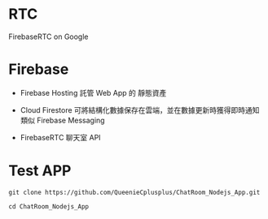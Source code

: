 # RTC
FirebaseRTC on Google

# Firebase 

   * Firebase Hosting 託管 Web App 的 靜態資產
   
   * Cloud Firestore 可將結構化數據保存在雲端，並在數據更新時獲得即時通知 類似 Firebase Messaging
   
   * FirebaseRTC 聊天室 API

# Test APP

    git clone https://github.com/QueenieCplusplus/ChatRoom_Nodejs_App.git
    
    cd ChatRoom_Nodejs_App
